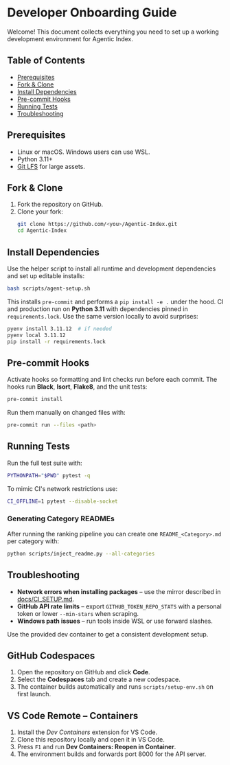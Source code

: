 # Developer Onboarding Guide

Welcome! This document collects everything you need to set up a working development environment for Agentic Index.


## Table of Contents
- [Prerequisites](#prerequisites)
- [Fork & Clone](#fork--clone)
- [Install Dependencies](#install-dependencies)
- [Pre-commit Hooks](#pre-commit-hooks)
- [Running Tests](#running-tests)
- [Troubleshooting](#troubleshooting)

## Prerequisites
- Linux or macOS. Windows users can use WSL.
- Python 3.11+
- [Git LFS](https://git-lfs.github.com/) for large assets.

## Fork & Clone
1. Fork the repository on GitHub.
2. Clone your fork:
   ```bash
   git clone https://github.com/<you>/Agentic-Index.git
   cd Agentic-Index
   ```

## Install Dependencies
Use the helper script to install all runtime and development dependencies and set up editable installs:
```bash
bash scripts/agent-setup.sh
```
This installs `pre-commit` and performs a `pip install -e .` under the hood.
CI and production run on **Python 3.11** with dependencies pinned in
`requirements.lock`. Use the same version locally to avoid surprises:
```bash
pyenv install 3.11.12  # if needed
pyenv local 3.11.12
pip install -r requirements.lock
```

## Pre-commit Hooks
Activate hooks so formatting and lint checks run before each commit. The hooks
run **Black**, **Isort**, **Flake8**, and the unit tests:
```bash
pre-commit install
```
Run them manually on changed files with:
```bash
pre-commit run --files <path>
```

## Running Tests
Run the full test suite with:
```bash
PYTHONPATH="$PWD" pytest -q
```
To mimic CI's network restrictions use:
```bash
CI_OFFLINE=1 pytest --disable-socket
```

### Generating Category READMEs
After running the ranking pipeline you can create one `README_<Category>.md` per
category with:
```bash
python scripts/inject_readme.py --all-categories
```

## Troubleshooting
- **Network errors when installing packages** – use the mirror described in [docs/CI_SETUP.md](CI_SETUP.md).
- **GitHub API rate limits** – export `GITHUB_TOKEN_REPO_STATS` with a personal token or lower `--min-stars` when scraping.
- **Windows path issues** – run tools inside WSL or use forward slashes.

Use the provided dev container to get a consistent development setup.

## GitHub Codespaces
1. Open the repository on GitHub and click **Code**.
2. Select the **Codespaces** tab and create a new codespace.
3. The container builds automatically and runs `scripts/setup-env.sh` on first launch.

## VS Code Remote – Containers
1. Install the *Dev Containers* extension for VS Code.
2. Clone this repository locally and open it in VS Code.
3. Press `F1` and run **Dev Containers: Reopen in Container**.
4. The environment builds and forwards port 8000 for the API server.

